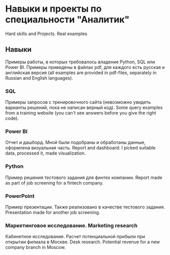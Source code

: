 # Навыки и проекты по специальности "Аналитик"
Hard skills and Projects. Real examples

## Навыки
Примеры работы, в которых требовалось владение Python, SQL или Power BI.
Примеры приведены в файлах pdf, для каждого есть русская и английская версия (all examples are provided in pdf-files, separately in Russian and English languages).

### SQL
Примеры запросов с тренировочного сайта (невозможно увидеть варианты решений, пока не написан верный код).
Some query examples from a training website (you can't see answers before you give the right code).

### Power BI
Отчет и дашборд. Мной были подобраны и обработаны данные, оформлена визуальная часть.
Report and dashboard: I picked suitable data, processed it, made visualization.

### Python
Пример решения тестового задания для финтех компании.
Report made as part of job screening for a fintech company.

### PowerPoint
Пример презентации. Также реализовано в качестве тестового задания.
Presentation made for another job screening.

### Маркетинговое исследование. Marketing research
Кабинетное исследование. Расчет потенциальной прибыли при открытии филиала в Москве.
Desk research. Potential revenue for a new company branch in Moscow.
